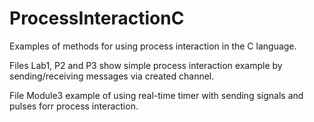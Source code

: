 # ProcessInteractionC
Examples of methods for using process interaction in the C language.

Files Lab1, P2 and P3 show simple process interaction example by sending/receiving messages via created channel.

File Module3 example of using real-time timer with sending signals and pulses forr process interaction.
